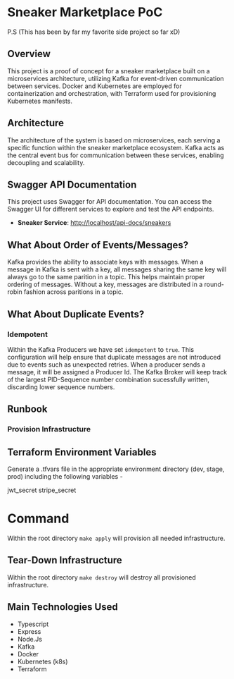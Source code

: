 # Sneaker Marketplace PoC

P.S (This has been by far my favorite side project so far xD)

## Overview

This project is a proof of concept for a sneaker marketplace built on a microservices architecture, utilizing Kafka for event-driven communication between services. Docker and Kubernetes are employed for containerization and orchestration, with Terraform used for provisioning Kubernetes manifests.


## Architecture

The architecture of the system is based on microservices, each serving a specific function within the sneaker marketplace ecosystem. Kafka acts as the central event bus for communication between these services, enabling decoupling and scalability.

## Swagger API Documentation

This project uses Swagger for API documentation. You can access the Swagger UI for different services to explore and test the API endpoints.

- **Sneaker Service**: [http://localhost/api-docs/sneakers](http://localhost/api-docs/sneakers)


## What About Order of Events/Messages?
Kafka provides the ability to associate keys with messages. When a message in Kafka is sent with a key, all messages sharing the same key will always go to the same parition in a topic. This helps maintain proper ordering of messages. Without a key, messages are distributed in a round-robin fashion across paritions in a topic.

## What About Duplicate Events?
### Idempotent
Within the Kafka Producers we have set `idempotent` to `true`. This configuration will help ensure that duplicate messages are not introduced due to events such as unexpected retries. When a producer sends a message, it will be assigned a Producer Id. The Kafka Broker will keep track of the largest PID-Sequence number combination sucessfully written, discarding lower sequence numbers.


## Runbook

### Provision Infrastructure

## Terraform Environment Variables
Generate a .tfvars file in the appropriate environment directory (dev, stage, prod) including the following variables - 

jwt_secret
stripe_secret

# Command
Within the root directory `make apply` will provision all needed infrastructure.

## Tear-Down Infrastructure
Within the root directory `make destroy` will destroy all provisioned infrastructure.

## Main Technologies Used
- Typescript
- Express
- Node.Js
- Kafka
- Docker
- Kubernetes (k8s)
- Terraform
